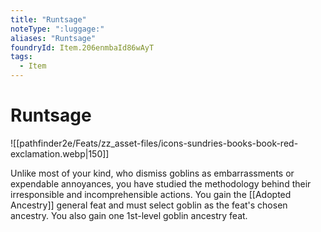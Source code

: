 ```yaml
---
title: "Runtsage"
noteType: ":luggage:"
aliases: "Runtsage"
foundryId: Item.206enmbaId86wAyT
tags:
  - Item
---
```


# Runtsage
![[pathfinder2e/Feats/zz_asset-files/icons-sundries-books-book-red-exclamation.webp|150]]

Unlike most of your kind, who dismiss goblins as embarrassments or expendable annoyances, you have studied the methodology behind their irresponsible and incomprehensible actions. You gain the [[Adopted Ancestry]] general feat and must select goblin as the feat's chosen ancestry. You also gain one 1st-level goblin ancestry feat.

